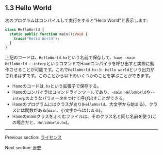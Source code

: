 ## 1.3 Hello World

次のプログラムはコンパイルして実行をすると"Hello World"と表示します:

```haxe
class HelloWorld {
  static public function main():Void {
    trace("Hello World");
  }
}
```

上記のコードは、`HelloWorld.hx`という名前で保存して、`haxe -main HelloWorld --interp`というコマンドでHaxeコンパイラを呼び出すと実際に動作させることが可能です。これで`HelloWorld.hx:3: Hello world`という出力がされるはずです。このことから以下のいくつかのことを学ぶことができます。

* Haxeのコードは`.hx`という拡張子で保存する。
* Haxeのコンパイラはコマンドラインツールであり、`-main HelloWorld`や`--interp`のようなパラメータをつけて呼び出すことができる。
* Haxeのプログラムにはクラスがあり(`HelloWorld`、大文字から始まる)、クラスには関数がある(`main`、小文字からはじまる)。 
* Haxeのmainクラスをふくむファイルは、そのクラス名と同じ名前を使う(この場合だと、`HelloWorld.hx`)。

---

Previous section: [ライセンス](introduction-license.md)

Next section: [歴史](introduction-haxe-history.md)